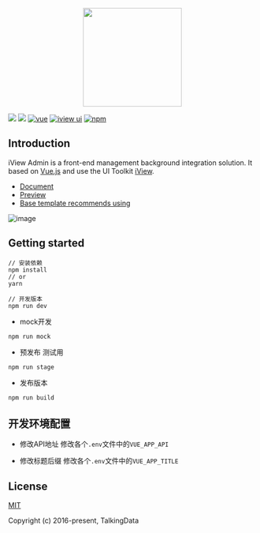 <p align="center">
    <a href="https://www.iviewui.com">
        <img width="200" src="https://file.iviewui.com/logo-new.svg">
    </a>
</p>

[![](https://img.shields.io/github/release/iview/iview-admin.svg)](https://github.com/iview/iview-admin/releases)
[![](https://img.shields.io/travis/iview/iview-admin.svg?style=flat-square)](https://travis-ci.org/iview/iview-admin)
[![vue](https://img.shields.io/badge/vue-2.5.17-brightgreen.svg?style=flat-square)](https://github.com/vuejs/vue)
[![iview ui](https://img.shields.io/badge/iview-3.2.2-brightgreen.svg?style=flat-square)](https://github.com/iview/iview)
[![npm](https://img.shields.io/npm/l/express.svg)]()

## Introduction

iView Admin is a front-end management background integration solution. It based on [Vue.js](https://github.com/vuejs/vue) and use the UI Toolkit [iView](https://github.com/iview/iview).

- [Document](https://lison16.github.io/iview-admin-doc/)
- [Preview](https://admin.iviewui.com/)
- [Base template recommends using](https://github.com/iview/iview-admin/tree/template)

![image](https://file.iviewui.com/admin-dist/admin-preview.png)



## Getting started
```bush
// 安装依赖
npm install
// or
yarn

// 开发版本
npm run dev
```

* mock开发
```bush
npm run mock
```

* 预发布 测试用
```bush
npm run stage
```

* 发布版本
```bush
npm run build
```

## 开发环境配置 
* 修改API地址
修改各个`.env`文件中的`VUE_APP_API`

* 修改标题后缀
修改各个`.env`文件中的`VUE_APP_TITLE`

## License
[MIT](http://opensource.org/licenses/MIT)

Copyright (c) 2016-present, TalkingData
